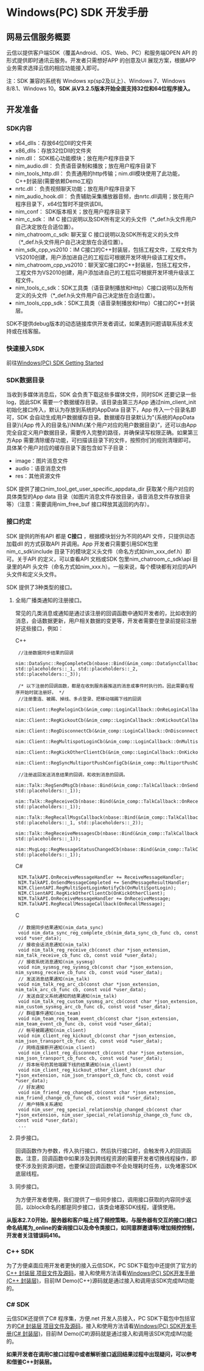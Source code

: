 # Windows(PC) SDK 开发手册## 网易云信服务概要云信以提供客户端SDK（覆盖Android、iOS、Web、PC）和服务端OPEN API 的形式提供即时通讯云服务。开发者只需想好APP 的创意及UI 展现方案，根据APP 业务需求选择云信的相应功能接入即可。注：SDK 兼容的系统有 Windows xp(sp2及以上）、Windows 7、Windows 8/8.1、Windows 10。**SDK 从V3.2.5版本开始全面支持32位和64位程序接入。**## 开发准备### SDK内容* x64_dlls：存放64位Dll的文件夹* x86_dlls：存放32位Dll的文件夹* nim.dll： SDK核心功能模块；放在用户程序目录下* nim_audio.dll： 负责语音录制和播放；放在用户程序目录下* nim\_tools\_http.dll： 负责通用的http传输；nim.dll模块使用了此功能，C++封装层(需要依赖Demo工程)* nrtc.dll： 负责视频聊天功能；放在用户程序目录下* nim\_audio\_hook.dll： 负责辅助采集播放器音频，由nrtc.dll调用；放在用户程序目录下，x64位暂时不提供该Dll。* nim_conf： SDK版本相关；放在用户程序目录下* nim\_c\_sdk： IM C 接口说明以及SDK所有定义的头文件（*_def.h头文件用户自己决定放在合适位置）。* nim\_chatroom\_c\_sdk: 聊天室 C 接口说明以及SDK所有定义的头文件（*_def.h头文件用户自己决定放在合适位置）。* nim\_sdk\_cpp\_vs2010：IM C接口的C++封装层，包括工程文件，工程文件为VS2010创建，用户添加进自己的工程后可根据开发环境升级该工程文件。* nim\_chatroom\_cpp\_vs2010：聊天室C接口的C++封装层，包括工程文件，工程文件为VS2010创建，用户添加进自己的工程后可根据开发环境升级该工程文件。* nim\_tools\_c\_sdk：SDK工具类（语音录制播放和Http）C接口说明以及所有定义的头文件（*_def.h头文件用户自己决定放在合适位置）。* nim\_tools\_cpp\_sdk：SDK工具类（语音录制播放和Http）C接口的C++封装层。SDK不提供debug版本的动态链接库供开发者调试，如果遇到问题请联系技术支持或在线客服。### 快速接入SDK前往[Windows(PC) SDK Getting Started](http://dev.netease.im/docs?doc=nim_getting_start_pc "target=_blank")### SDK数据目录当收到多媒体消息后，SDK 会负责下载这些多媒体文件，同时SDK 还要记录一些log，因此SDK 需要一个数据缓存目录。该目录由第三方App 通过nim\_client\_init 初始化接口传入，默认为存放到系统的AppData 目录下，App 传入一个目录名即可，SDK 会自动生成用户数据缓存目录。数据缓存目录默认为"{系统的AppData 目录}\\{App 传入的目录名}\\NIM\\{某个用户对应的用户数据目录}”，还可以由App 完全自定义用户数据目录，需要传入完整的路径，并确保读写权限正确。如果第三方App 需要清除缓存功能，可扫描该目录下的文件，按照你们的规则清理即可。具体某个用户对应的缓存目录下面包含如下子目录：- image：图片消息文件- audio：语音消息文件- res：其他资源文件SDK 提供了接口nim\_tool\_get\_user\_specific\_appdata\_dir 获取某个用户对应的具体类型的App data 目录（如图片消息文件存放目录，语音消息文件存放目录等）（注意：需要调用nim\_free\_buf 接口释放其返回的内存）。### 接口约定SDK 提供的所有API 都是 **C接口** ，根据模块划分为不同的API 文件，只提供动态加载dll 的方式获取API 并调用。App 开发者只需要引用SDK包里nim\_c\_sdk\\include 目录下的模块定义头文件（命名方式如nim\_xxx\_def.h）即可。关于API 的定义，可以查看API 文档或SDK 包里nim\_chatroom\_c\_sdk\\api 目录里的API 头文件（命名方式如nim\_xxx.h）。一般来说，每个模块都有对应的API 头文件和定义头文件。SDK 提供了3种类型的接口。1. 全局广播类通知的注册接口。		常见的几类消息或通知是通过该注册的回调函数中通知开发者的，比如收到的消息，会话数据更新，用户相关数据的变更等，开发者需要在登录前提前注册好这些接口，例如：	C++		//注册数据同步结果的回调		nim::DataSync::RegCompleteCb(nbase::Bind(&nim_comp::DataSyncCallback::SyncCallback, std::placeholders::_1, std::placeholders::_2, std::placeholders::_3));			/* 以下注册的回调函数，都是在收到服务器推送的消息或事件时执行的。因此需要在程序开始时就注册好。 */		//注册重连、被踢、掉线、多点登录、把移动端踢下线的回调		nim::Client::RegReloginCb(&nim_comp::LoginCallback::OnReLoginCallback);		nim::Client::RegKickoutCb(&nim_comp::LoginCallback::OnKickoutCallback);		nim::Client::RegDisconnectCb(&nim_comp::LoginCallback::OnDisconnectCallback);		nim::Client::RegMultispotLoginCb(&nim_comp::LoginCallback::OnMultispotLoginCallback);		nim::Client::RegKickOtherClientCb(&nim_comp::LoginCallback::OnKickoutOtherClientCallback);		nim::Client::RegSyncMultiportPushConfigCb(&nim_comp::MultiportPushCallback::OnMultiportPushConfigChange);			//注册返回发送消息结果的回调，和收到消息的回调。		nim::Talk::RegSendMsgCb(nbase::Bind(&nim_comp::TalkCallback::OnSendMsgCallback, std::placeholders::_1));		nim::Talk::RegReceiveCb(nbase::Bind(&nim_comp::TalkCallback::OnReceiveMsgCallback, std::placeholders::_1));		nim::Talk::RegRecallMsgsCallback(nbase::Bind(&nim_comp::TalkCallback::OnReceiveRecallMsgCallback, std::placeholders::_1, std::placeholders::_2));		nim::Talk::RegReceiveMessagesCb(nbase::Bind(&nim_comp::TalkCallback::OnReceiveMsgsCallback, std::placeholders::_1));		nim::MsgLog::RegMessageStatusChangedCb(nbase::Bind(&nim_comp::TalkCallback::OnMsgStatusChangedCallback, std::placeholders::_1));	C#		NIM.TalkAPI.OnReceiveMessageHandler += ReceiveMessageHandler;        NIM.TalkAPI.OnSendMessageCompleted += SendMessageResultHandler;		NIM.ClientAPI.RegMultiSpotLoginNotifyCb(OnMultiSpotLogin);        NIM.ClientAPI.RegKickOtherClientCb(OnKickOtherClient);		NIM.TalkAPI.OnReceiveMessageHandler += OnReceiveMessage;        NIM.TalkAPI.RegRecallMessageCallback(OnRecallMessage);	C		// 数据同步结果通知(nim_data_sync)		void nim_data_sync_reg_complete_cb(nim_data_sync_cb_func cb, const void *user_data);				// 接收会话消息通知(nim_talk)		void nim_talk_reg_receive_cb(const char *json_extension, nim_talk_receive_cb_func cb, const void *user_data);				// 接收系统消息通知(nim_sysmsg)		void nim_sysmsg_reg_sysmsg_cb(const char *json_extension, nim_sysmsg_receive_cb_func cb, const void *user_data);			// 发送消息结果通知(nim_talk)		void nim_talk_reg_arc_cb(const char *json_extension, nim_talk_arc_cb_func cb, const void *user_data);		// 发送自定义系统通知的结果通知(nim_talk)		void nim_talk_reg_custom_sysmsg_arc_cb(const char *json_extension, nim_custom_sysmsg_arc_cb_func cb, const void *user_data);		// 群组事件通知(nim_team)		void nim_team_reg_team_event_cb(const char *json_extension, nim_team_event_cb_func cb, const void *user_data);			// 帐号被踢通知(nim_client)		void nim_client_reg_kickout_cb(const char *json_extension, nim_json_transport_cb_func cb, const void *user_data);				// 网络连接断开通知(nim_client)		void nim_client_reg_disconnect_cb(const char *json_extension, nim_json_transport_cb_func cb, const void *user_data);			// 将本帐号的其他端踢下线的结果通知(nim_client)		void nim_client_reg_kickout_other_client_cb(const char *json_extension, nim_json_transport_cb_func cb, const void *user_data); 		// 好友通知 		void nim_friend_reg_changed_cb(const char *json_extension, nim_friend_change_cb_func cb, const void *user_data);			// 用户特殊关系通知		void nim_user_reg_special_relationship_changed_cb(const char *json_extension, nim_user_special_relationship_change_cb_func cb, const void *user_data);			...2. 异步接口。	回调函数作为参数，传入执行接口，然后执行接口时，会触发传入的回调函数。注意，回调函数中如果涉及到跨线程资源的需要开发者切换线程操作，即使不涉及到资源问题，也要保证回调函数中不会处理耗时任务，以免堵塞SDK底层线程。3. 同步接口。	为方便开发者使用，我们提供了一些同步接口，调用接口获取的内容同步返回，以block命名的都是同步接口，该类会堵塞SDK线程，谨慎使用。**从版本2.7.0开始，服务器和客户端上线了频控策略，与服务器有交互的接口(接口命名结尾为_online的查询接口以及命令类接口，如同意群邀请等)增加频控控制，开发者关注错误码416。**### C++ SDK为了方便桌面应用开发者更快的接入云信SDK，PC SDK下载包中还提供了官方的[C++ 封装层 项目文件及源码](https://github.com/netease-im/NIM_PC_SDK-CPP- "target=_blank")，接入和使用方法请看[Windows(PC) SDK开发手册(C++ 封装层)](http://dev.netease.im/docs?doc=pc "target=_blank")，目前IM Demo(C++)源码就是通过接入和调用该SDK完成IM功能的。### C# SDK云信SDK还提供了C# 程序集，方便.net 开发人员接入，PC SDK下载包中包括官方的[C# 封装层 项目文件及源码](https://github.com/netease-im/NIM_PC_SDK-CSharp "target=_blank")，接入和使用方法请看[Windows(PC) SDK开发手册(C# 封装层)](http://dev.netease.im/docs?doc=pc_csharp "target=_blank")，目前IM Demo(C#)源码就是通过接入和调用该SDK完成IM功能的。**如果开发者在调用C接口过程中或者解析接口返回结果过程中出现疑问，可以参考和借鉴C++封装层。**